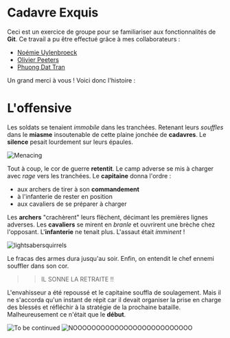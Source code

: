 # Cadavre Exquis

Ceci est un exercice de groupe pour se familiariser aux fonctionnalités de **Git**.
Ce travail a pu être effectué grâce à mes collaborateurs :

* [Noémie Uylenbroeck](https://github.com/NoemieUylenbroeck)
* [Olivier Peeters](https://github.com/OlivierPeeters73)
* [Phuong Dat Tran](https://github.com/phuongdattran)

Un grand merci à vous ! Voici donc l'histoire :

# L'offensive

Les soldats se tenaient *immobile* dans les tranchées. Retenant leurs *souffles* dans le **miasme** insoutenable de cette plaine jonchée de **cadavres**.  Le **silence** pesait lourdement sur leurs épaules. 

![Menacing](https://p.kindpng.com/picc/s/116-1168289_minecraft-jojo-road-roller-hd-png-download.png)

Tout à coup, le cor de guerre **retentit**. Le camp adverse se mis à charger avec *rage* vers les tranchées. Le **capitaine** donna l'ordre :
* aux archers de tirer à son **commandement**
* à l'infanterie de rester en position
* aux cavaliers de se préparer à charger

Les **archers** "crachèrent" leurs flèchent, décimant les premières lignes adverses. 
Les **cavaliers** se mirent en *branle* et ouvrirent une brèche chez l'opposant. 
L'**infanterie** ne tenait plus. L'assaut était *imminent* !

![lightsabersquirrels](https://giantbomb1.cbsistatic.com/uploads/original/0/1951/1319143-lightsabersquirrels.jpg)

Le fracas des armes dura jusqu'au soir. Enfin, on entendit le chef ennemi souffler dans son cor. 

>> IL SONNE LA RETRAITE !!

L'envahisseur a été repoussé et le capitaine souffla de soulagement. Mais il ne s'accorda qu'un instant de répit car il devait organiser la prise en charge des blessés et réfléchir à la stratégie de la prochaine bataille. 
Malheureusement ce n'était que le **début**.

![To be continued](https://images-wixmp-ed30a86b8c4ca887773594c2.wixmp.com/f/eba27dc1-9e69-4fbe-925f-93a3cae39644/daaep6v-7d9243e6-266d-468c-8ab2-afa3c6e82f1a.png?token=eyJ0eXAiOiJKV1QiLCJhbGciOiJIUzI1NiJ9.eyJzdWIiOiJ1cm46YXBwOiIsImlzcyI6InVybjphcHA6Iiwib2JqIjpbW3sicGF0aCI6IlwvZlwvZWJhMjdkYzEtOWU2OS00ZmJlLTkyNWYtOTNhM2NhZTM5NjQ0XC9kYWFlcDZ2LTdkOTI0M2U2LTI2NmQtNDY4Yy04YWIyLWFmYTNjNmU4MmYxYS5wbmcifV1dLCJhdWQiOlsidXJuOnNlcnZpY2U6ZmlsZS5kb3dubG9hZCJdfQ.tQ3WDHGxkh4Fg2P81xuyTy21aU-HC4pE0YzNCahK93o)
![NOOOOOOOOOOOOOOOOOOOOOOOOOO](https://i.redd.it/vxdxmnbn6sn01.jpg)
